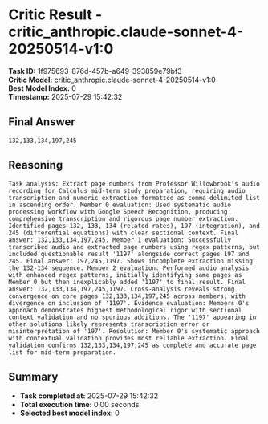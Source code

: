 # Critic Result - critic_anthropic.claude-sonnet-4-20250514-v1:0

**Task ID:** 1f975693-876d-457b-a649-393859e79bf3  
**Critic Model:** critic_anthropic.claude-sonnet-4-20250514-v1:0  
**Best Model Index:** 0  
**Timestamp:** 2025-07-29 15:42:32

## Final Answer
```
132,133,134,197,245
```

## Reasoning
```
Task analysis: Extract page numbers from Professor Willowbrook's audio recording for Calculus mid-term study preparation, requiring audio transcription and numeric extraction formatted as comma-delimited list in ascending order. Member 0 evaluation: Used systematic audio processing workflow with Google Speech Recognition, producing comprehensive transcription and rigorous page number extraction. Identified pages 132, 133, 134 (related rates), 197 (integration), and 245 (differential equations) with clear sectional context. Final answer: 132,133,134,197,245. Member 1 evaluation: Successfully transcribed audio and extracted page numbers using regex patterns, but included questionable result '1197' alongside correct pages 197 and 245. Final answer: 197,245,1197. Shows incomplete extraction missing the 132-134 sequence. Member 2 evaluation: Performed audio analysis with enhanced regex patterns, initially identifying same pages as Member 0 but then inexplicably added '1197' to final result. Final answer: 132,133,134,197,245,1197. Cross-analysis reveals strong convergence on core pages 132,133,134,197,245 across members, with divergence on inclusion of '1197'. Evidence evaluation: Members 0's approach demonstrates highest methodological rigor with sectional context validation and no spurious additions. The '1197' appearing in other solutions likely represents transcription error or misinterpretation of '197'. Resolution: Member 0's systematic approach with contextual validation provides most reliable extraction. Final validation confirms 132,133,134,197,245 as complete and accurate page list for mid-term preparation.
```

## Summary
- **Task completed at:** 2025-07-29 15:42:32
- **Total execution time:** 0.00 seconds
- **Selected best model index:** 0
